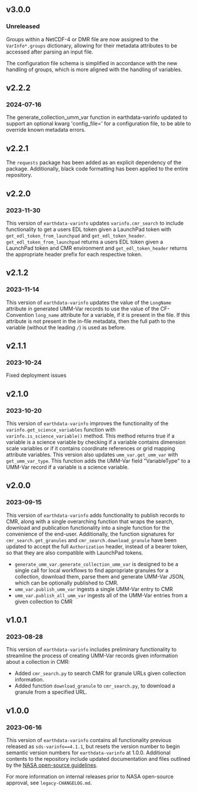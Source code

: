 ## v3.0.0
### Unreleased

Groups within a NetCDF-4 or DMR file are now assigned to the `VarInfo*.groups`
dictionary, allowing for their metadata attributes to be accessed after parsing
an input file.

The configuration file schema is simplified in accordance with the new handling
of groups, which is more aligned with the handling of variables.

## v2.2.2
### 2024-07-16

The generate_collection_umm_var function in earthdata-varinfo updated to support an
optional kwarg 'config_file=' for a configuration file, to be able to override known metadata errors.


## v2.2.1

The `requests` package has been added as an explicit dependency of the package.
Additionally, black code formatting has been applied to the entire repository.

## v2.2.0
### 2023-11-30

This version of `earthdata-varinfo` updates `varinfo.cmr_search` to include
functionality to get a users EDL token given a LaunchPad token with
`get_edl_token_from_launchpad` and `get_edl_token_header`.
`get_edl_token_from_launchpad` returns a users EDL token given a LaunchPad
token and CMR environment and `get_edl_token_header` returns the appropriate header
prefix for each respective token.

## v2.1.2
### 2023-11-14

This version of `earthdata-varinfo` updates the value of the `LongName`
attribute in generated UMM-Var records to use the value of the CF-Convention
`long_name` attribute for a variable, if it is present in the file. If this
attribute is not present in the in-file metadata, then the full path to the
variable (without the leading `/`) is used as before.

## v2.1.1
### 2023-10-24

Fixed deployment issues

## v2.1.0
### 2023-10-20

This version of `earthdata-varinfo` improves the functionality of the
`varinfo.get_science_variables` function with `varinfo.is_science_variable()` method.
This method returns true if a variable is a science variable by checking if
a variable contains dimension scale variables or if it contains coordinate references
or grid mapping attribute variables. This version also updates `umm_var.get_umm_var`
with `get_umm_var_type`. This function adds the UMM-Var field "VariableType"
to a UMM-Var record if a variable is a science variable.

## v2.0.0
### 2023-09-15

This version of `earthdata-varinfo` adds functionality to publish records to
CMR, along with a single overarching function that wraps the search, download
and publication functionality into a single function for the convenience of the
end-user. Additionally, the function signatures for `cmr_search.get_granules`
and `cmr_search.download_granule` have been updated to accept the full
`Authorization` header, instead of a bearer token, so that they are also
compatible with LaunchPad tokens.

* `generate_umm_var.generate_collection_umm_var` is designed to be a single
  call for local workflows to find appropriate granules for a collection,
  download them, parse them and generate UMM-Var JSON, which can be optionally
  published to CMR.
* `umm_var.publish_umm_var` ingests a single UMM-Var entry to CMR
* `umm_var.publish_all_umm_var` ingests all of the UMM-Var entries from a given
  collection to CMR

## v1.0.1
### 2023-08-28

This version of `earthdata-varinfo` includes preliminary functionality to
streamline the process of creating UMM-Var records given information about a
collection in CMR:
* Added `cmr_search.py` to search CMR for granule URLs given collection
  information.
* Added function `download_granule` to `cmr_search.py`, to download a granule
  from a specified URL.

## v1.0.0
### 2023-06-16

This version of `earthdata-varinfo` contains all functionality previous
released as `sds-varinfo==4.1.1`, but resets the version number to begin
semantic version numbers for `earthdata-varinfo` at 1.0.0. Additional contents
to the repository include updated documentation and files outlined by the
[NASA open-source guidelines](https://code.nasa.gov/#/guide).

For more information on internal releases prior to NASA open-source approval,
see `legacy-CHANGELOG.md`.
